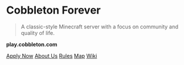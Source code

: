 <!-- _coverpage.md -->

# Cobbleton Forever

> A classic-style Minecraft server with a focus on community and quality of life.

**play.cobbleton.com**

[Apply Now](https://cobbleton.com/discord)
[About Us](#about-us)
[Rules](pages/rules.md)
[Map](https://map.cobbleton.com)
[Wiki](https://wiki.cobbleton.com)